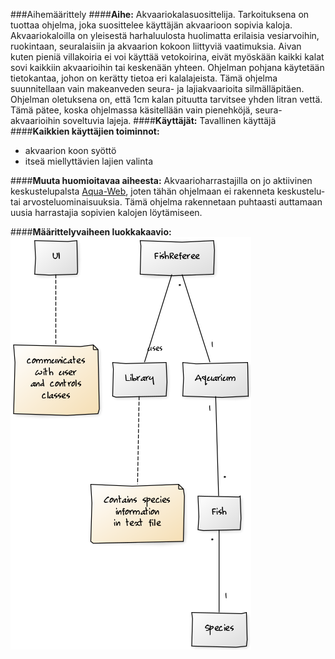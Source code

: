 ###Aihemäärittely
####**Aihe:**
Akvaariokalasuosittelija. Tarkoituksena on tuottaa ohjelma, joka suosittelee käyttäjän akvaarioon sopivia kaloja.
Akvaariokaloilla on yleisestä harhaluulosta huolimatta erilaisia vesiarvoihin, ruokintaan, seuralaisiin ja akvaarion kokoon liittyviä vaatimuksia. Aivan kuten pieniä villakoiria ei voi käyttää vetokoirina, eivät myöskään kaikki kalat sovi kaikkiin akvaarioihin tai keskenään yhteen. Ohjelman pohjana käytetään tietokantaa, johon on kerätty tietoa eri kalalajeista.
Tämä ohjelma suunnitellaan vain makeanveden seura- ja lajiakvaarioita silmälläpitäen. 
Ohjelman oletuksena on, että 1cm kalan pituutta tarvitsee yhden litran vettä. Tämä pätee, koska ohjelmassa käsitellään vain pienehköjä, seura-akvaarioihin soveltuvia lajeja.
####**Käyttäjät:**
Tavallinen käyttäjä
####**Kaikkien käyttäjien toiminnot:**
- akvaarion koon syöttö
- itseä miellyttävien lajien valinta

####**Muuta huomioitavaa aiheesta:**
Akvaarioharrastajilla on jo aktiivinen keskustelupalsta [Aqua-Web](http://aqua-web.fi/), joten tähän ohjelmaan ei rakenneta keskustelu- tai arvosteluominaisuuksia. Tämä ohjelma rakennetaan puhtaasti auttamaan uusia harrastajia sopivien kalojen löytämiseen.

####**Määrittelyvaiheen luokkakaavio:**
![Luokkakaavio](/newestClassDiagram.png)


